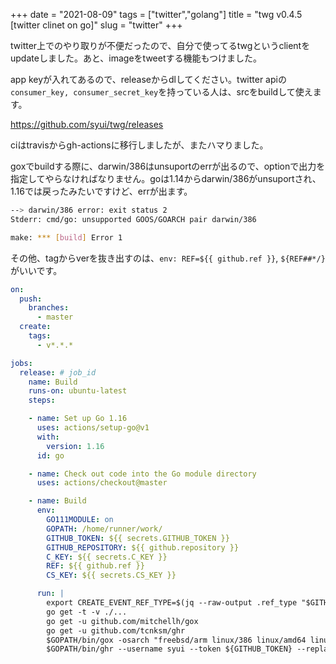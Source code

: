 +++
date = "2021-08-09"
tags = ["twitter","golang"]
title = "twg v0.4.5 [twitter clinet on go]"
slug = "twitter"
+++

twitter上でのやり取りが不便だったので、自分で使ってるtwgというclientをupdateしました。あと、imageをtweetする機能もつけました。

app keyが入れてあるので、releaseからdlしてください。twitter apiの`consumer_key, consumer_secret_key`を持っている人は、srcをbuildして使えます。

https://github.com/syui/twg/releases

ciはtravisからgh-actionsに移行しましたが、またハマりました。

goxでbuildする際に、darwin/386はunsuportのerrが出るので、optionで出力を指定してやらなければなりません。goは1.14からdarwin/386がunsuportされ、1.16では戻ったみたいですけど、errが出ます。

```sh
--> darwin/386 error: exit status 2
Stderr: cmd/go: unsupported GOOS/GOARCH pair darwin/386

make: *** [build] Error 1
```

その他、tagからverを抜き出すのは、`env: REF=${{ github.ref }}`, `${REF##*/}`がいいです。

```yml:.github/workflows/releases.yml
on:
  push:
    branches:
      - master
  create:
    tags:
      - v*.*.*

jobs:
  release: # job_id
    name: Build
    runs-on: ubuntu-latest
    steps:

    - name: Set up Go 1.16
      uses: actions/setup-go@v1
      with:
        version: 1.16
      id: go

    - name: Check out code into the Go module directory
      uses: actions/checkout@master

    - name: Build
      env:
        GO111MODULE: on
        GOPATH: /home/runner/work/
        GITHUB_TOKEN: ${{ secrets.GITHUB_TOKEN }}
        GITHUB_REPOSITORY: ${{ github.repository }}
        C_KEY: ${{ secrets.C_KEY }}
        REF: ${{ github.ref }}
        CS_KEY: ${{ secrets.CS_KEY }}

      run: |
        export CREATE_EVENT_REF_TYPE=$(jq --raw-output .ref_type "$GITHUB_EVENT_PATH")
        go get -t -v ./...
        go get -u github.com/mitchellh/gox
        go get -u github.com/tcnksm/ghr
        $GOPATH/bin/gox -osarch "freebsd/arm linux/386 linux/amd64 linux/arm linux/mips64le linux/mips64 linux/mipsle linux/mips linux/s390x netbsd/386 netbsd/amd64 netbsd/arm openbsd/386 openbsd/amd64 windows/386 windows/amd64 darwin/amd64" -output "dist/{{.OS}}_{{.Arch}}_{{.Dir}}" -ldflags="-X github.com/syui/twg/oauth.ckey=${C_KEY} -X github.com/syui/twg/oauth.cskey=${CS_KEY}"
        $GOPATH/bin/ghr --username syui --token ${GITHUB_TOKEN} --replace --debug ${REF##*/} dist/
```
